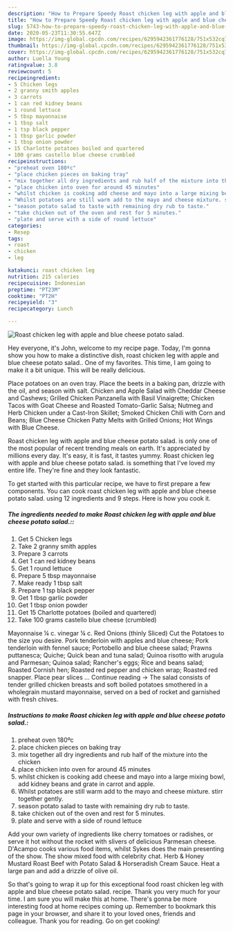 ```yaml
---
description: "How to Prepare Speedy Roast chicken leg with apple and blue cheese potato salad."
title: "How to Prepare Speedy Roast chicken leg with apple and blue cheese potato salad."
slug: 5743-how-to-prepare-speedy-roast-chicken-leg-with-apple-and-blue-cheese-potato-salad
date: 2020-05-23T11:30:55.647Z
image: https://img-global.cpcdn.com/recipes/6295942361776128/751x532cq70/roast-chicken-leg-with-apple-and-blue-cheese-potato-salad-recipe-main-photo.jpg
thumbnail: https://img-global.cpcdn.com/recipes/6295942361776128/751x532cq70/roast-chicken-leg-with-apple-and-blue-cheese-potato-salad-recipe-main-photo.jpg
cover: https://img-global.cpcdn.com/recipes/6295942361776128/751x532cq70/roast-chicken-leg-with-apple-and-blue-cheese-potato-salad-recipe-main-photo.jpg
author: Luella Young
ratingvalue: 3.8
reviewcount: 5
recipeingredient:
- 5 Chicken legs
- 2 granny smith apples
- 3 carrots
- 1 can red kidney beans
- 1 round lettuce
- 5 tbsp mayonnaise
- 1 tbsp salt
- 1 tsp black pepper
- 1 tbsp garlic powder
- 1 tbsp onion powder
- 15 Charlotte potatoes boiled and quartered
- 100 grams castello blue cheese crumbled
recipeinstructions:
- "preheat oven 180ºc"
- "place chicken pieces on baking tray"
- "mix together all dry ingredients and rub half of the mixture into the chicken"
- "place chicken into oven for around 45 minutes"
- "whilst chicken is cooking add cheese and mayo into a large mixing bowl, add kidney beans and grate in carrot and apple."
- "Whilst potatoes are still warm add to the mayo and cheese mixture. stirr together gently."
- "season potato salad to taste with remaining dry rub to taste."
- "take chicken out of the oven and rest for 5 minutes."
- "plate and serve with a side of round lettuce"
categories:
- Resep
tags:
- roast
- chicken
- leg

katakunci: roast chicken leg
nutrition: 215 calories
recipecuisine: Indonesian
preptime: "PT23M"
cooktime: "PT2H"
recipeyield: "3"
recipecategory: Lunch

---
```



![Roast chicken leg with apple and blue cheese potato salad.](https://img-global.cpcdn.com/recipes/6295942361776128/751x532cq70/roast-chicken-leg-with-apple-and-blue-cheese-potato-salad-recipe-main-photo.jpg)

Hey everyone, it's John, welcome to my recipe page. Today, I'm gonna show you how to make a distinctive dish, roast chicken leg with apple and blue cheese potato salad.. One of my favorites. This time, I am going to make it a bit unique. This will be really delicious.

Place potatoes on an oven tray. Place the beets in a baking pan, drizzle with the oil, and season with salt. Chicken and Apple Salad with Cheddar Cheese and Cashews; Grilled Chicken Panzanella with Basil Vinaigrette; Chicken Tacos with Goat Cheese and Roasted Tomato-Garlic Salsa; Nutmeg and Herb Chicken under a Cast-Iron Skillet; Smoked Chicken Chili with Corn and Beans; Blue Cheese Chicken Patty Melts with Grilled Onions; Hot Wings with Blue Cheese.

Roast chicken leg with apple and blue cheese potato salad. is only one of the most popular of recent trending meals on earth. It's appreciated by millions every day. It's easy, it is fast, it tastes yummy. Roast chicken leg with apple and blue cheese potato salad. is something that I've loved my entire life. They're fine and they look fantastic.


To get started with this particular recipe, we have to first prepare a few components. You can cook roast chicken leg with apple and blue cheese potato salad. using 12 ingredients and 9 steps. Here is how you cook it.

##### The ingredients needed to make Roast chicken leg with apple and blue cheese potato salad.::

1. Get 5 Chicken legs
1. Take 2 granny smith apples
1. Prepare 3 carrots
1. Get 1 can red kidney beans
1. Get 1 round lettuce
1. Prepare 5 tbsp mayonnaise
1. Make ready 1 tbsp salt
1. Prepare 1 tsp black pepper
1. Get 1 tbsp garlic powder
1. Get 1 tbsp onion powder
1. Get 15 Charlotte potatoes (boiled and quartered)
1. Take 100 grams castello blue cheese (crumbled)


Mayonnaise ¼ c. vinegar ¼ c. Red Onions (thinly Sliced) Cut the Potatoes to the size you desire. Pork tenderloin with apples and blue cheese; Pork tenderloin with fennel sauce; Portobello and blue cheese salad; Prawns puttanesca; Quiche; Quick bean and tuna salad; Quinoa risotto with arugula and Parmesan; Quinoa salad; Rancher&#39;s eggs; Rice and beans salad; Roasted Cornish hen; Roasted red pepper and chicken wrap; Roasted red snapper. Place pear slices … Continue reading → The salad consists of tender grilled chicken breasts and soft boiled potatoes smothered in a wholegrain mustard mayonnaise, served on a bed of rocket and garnished with fresh chives. 

##### Instructions to make Roast chicken leg with apple and blue cheese potato salad.:

1. preheat oven 180ºc
1. place chicken pieces on baking tray
1. mix together all dry ingredients and rub half of the mixture into the chicken
1. place chicken into oven for around 45 minutes
1. whilst chicken is cooking add cheese and mayo into a large mixing bowl, add kidney beans and grate in carrot and apple.
1. Whilst potatoes are still warm add to the mayo and cheese mixture. stirr together gently.
1. season potato salad to taste with remaining dry rub to taste.
1. take chicken out of the oven and rest for 5 minutes.
1. plate and serve with a side of round lettuce


Add your own variety of ingredients like cherry tomatoes or radishes, or serve it hot without the rocket with slivers of delicious Parmesan cheese. D&#39;Acampo cooks various food items, whilst Sykes does the main presenting of the show. The show mixed food with celebrity chat. Herb &amp; Honey Mustard Roast Beef with Potato Salad &amp; Horseradish Cream Sauce. Heat a large pan and add a drizzle of olive oil. 

So that's going to wrap it up for this exceptional food roast chicken leg with apple and blue cheese potato salad. recipe. Thank you very much for your time. I am sure you will make this at home. There's gonna be more interesting food at home recipes coming up. Remember to bookmark this page in your browser, and share it to your loved ones, friends and colleague. Thank you for reading. Go on get cooking!
